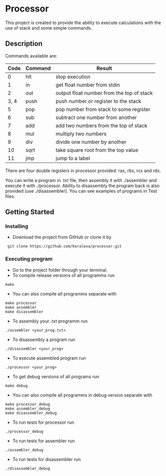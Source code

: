 # Processor
This project is created to provide the ability to execute calculations with the use of stack and some simple commands.

## Description

Commands available are:

Code | Command | Result
------ | ------------ | --------
0 | hlt | stop execution
1 | in | get float number from stdin
2 | out | output float number from the top of stack
3, 4 | push | push number or register to the stack
5 | pop | pop number from stack to some register
6 | sub | subtract one number from another
7 | add | add two numbers from the top of stack
8 | mul | multiply two numbers
9 | div | divide one number by another
10 | sqrt | take square root from the top value
11 | jmp | jump to a label

There are four double registers in processor provided: rax, rbx, rcx and rdx.

You can write a program in .txt file, then assembly it with ./assembler and execute it with ./processor.
Ability to disassembly the program back is also provided (use ./disassembler).
You can see examples of programs in Test files.

## Getting Started

### Installing

* Download the project from GitHub or clone it by
```
 git clone https://github.com/koralexa/processor.git
```

### Executing program

* Go to the project folder through your terminal.
* To compile release versions of all programms run
```
make
```
* You can also compile all programms separate with
```
make processor
make assembler
make disassembler
```
* To assembly your .txt programm run
```
./assembler <your_prog.txt>
```
* To disassembly a program run
```
./disassembler <your_prog>
```
* To execute assembled program run
```
./processor <your_prog>
```

* To get debug versions of all programs run
```
make debug
```
* You can also compile all programms in debug version separate with
```
make processor_debug
make assembler_debug
make disassembler_debug
```
* To run tests for processor run
```
./processor_debug
```
* To run tests for assembler run
```
./assembler_debug
```
* To run tests for disassembler run
```
./disassembler_debug
```

